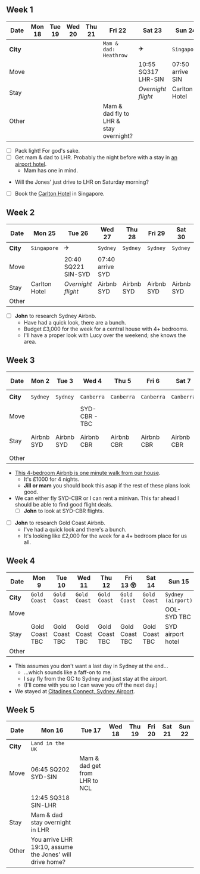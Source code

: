 ## Week 1

| Date     | Mon 18 | Tue 19 | Wed 20 | Thu 21 | Fri 22                                 | Sat 23              | Sun 24           |
| -------- | ------ | ------ | ------ | ------ | -------------------------------------- | ------------------- | ---------------- |
| **City** |        |        |        |        | `Mam & dad: Heathrow`                  | &#x2708;&#xFE0F;    | `Singapore`      |
| Move     |        |        |        |        |                                        | 10:55 SQ317 LHR-SIN | 07:50 arrive SIN |
| Stay     |        |        |        |        |                                        | _Overnight flight_  | Carlton Hotel    |
| Other    |        |        |        |        | Mam & dad fly to LHR & stay overnight? |                     |                  |

- [ ] Pack light! For god's sake.
- [ ] Get mam & dad to LHR. Probably the night before with a stay in [an airport hotel](https://www.heathrow.com/at-the-airport/lounges-hotels-spas/heathrow-hotels).
  - Mam has one in mind.
- Will the Jones' just drive to LHR on Saturday morning?
- [ ] Book the [Carlton Hotel](https://www.carltonhotel.sg/) in Singapore.

## Week 2

| Date     | Mon 25        | Tue 26              | Wed 27           | Thu 28     | Fri 29     | Sat 30     | Mon Dec 1  |
| -------- | ------------- | ------------------- | ---------------- | ---------- | ---------- | ---------- | ---------- |
| **City** | `Singapore`   | &#x2708;&#xFE0F;    | `Sydney`         | `Sydney`   | `Sydney`   | `Sydney`   | `Sydney`   |
| Move     |               | 20:40 SQ221 SIN-SYD | 07:40 arrive SYD |            |            |            |            |
| Stay     | Carlton Hotel | _Overnight flight_  | Airbnb SYD       | Airbnb SYD | Airbnb SYD | Airbnb SYD | Airbnb SYD |
| Other    |               |                     |                  |            |            |            |            |

- [ ] **John** to research Sydney Airbnb.
  - Have had a quick look, there are a bunch.
  - Budget £3,000 for the week for a central house with 4+ bedrooms.
  - I'll have a proper look with Lucy over the weekend; she knows the area.

## Week 3

| Date     | Mon 2      | Tue 3      | Wed 4         | Thu 5      | Fri 6      | Sat 7      | Sun 8          |
| -------- | ---------- | ---------- | ------------- | ---------- | ---------- | ---------- | -------------- |
| **City** | `Sydney`   | `Sydney`   | `Canberra`    | `Canberra` | `Canberra` | `Canberra` | `Gold Coast`   |
| Move     |            |            | SYD-CBR - TBC |            |            |            | CBR-OOL TBC    |
| Stay     | Airbnb SYD | Airbnb SYD | Airbnb CBR    | Airbnb CBR | Airbnb CBR | Airbnb CBR | Gold Coast TBC |
| Other    |            |            |               |            |            |            |                |

- [This 4-bedroom Airbnb is one minute walk from our house](https://www.airbnb.com.au/rooms/29219095?check_in=2024-12-04&check_out=2024-12-08&guests=1&adults=5&s=67&unique_share_id=9ac3f978-4c7d-406e-87e5-d8b1fc7fc689).
  - It's £1000 for 4 nights.
  - **Jill or mam** you should book this asap if the rest of these plans look good.
- We can either fly SYD-CBR or I can rent a minivan. This far ahead I should be able to find good flight deals.
  - [ ] **John** to look at SYD-CBR flights.
- [ ] **John** to research Gold Coast Airbnb.
  - I've had a quick look and there's a bunch.
  - It's looking like £2,000 for the week for a 4+ bedroom place for us all.

## Week 4

| Date     | Mon 9          | Tue 10         | Wed 11         | Thu 12         | Fri 13 😲      | Sat 14         | Sun 15             |
| -------- | -------------- | -------------- | -------------- | -------------- | -------------- | -------------- | ------------------ |
| **City** | `Gold Coast`   | `Gold Coast`   | `Gold Coast`   | `Gold Coast`   | `Gold Coast`   | `Gold Coast`   | `Sydney (airport)` |
| Move     |                |                |                |                |                |                | OOL-SYD TBC        |
| Stay     | Gold Coast TBC | Gold Coast TBC | Gold Coast TBC | Gold Coast TBC | Gold Coast TBC | Gold Coast TBC | SYD airport hotel  |
| Other    |                |                |                |                |                |                |                    |

- This assumes you don't want a last day in Sydney at the end...
  - ...which sounds like a faff-on to me.
  - I say fly from the GC to Sydney and just stay at the airport.
  - (I'll come with you so I can wave you off the next day.)
- We stayed at [Citadines Connect, Sydney Airport](http://www.citadines-connect-sydney-airport.connectotels.com).

## Week 5

| Date     | Mon 16                                                   | Tue 17                        | Wed 18 | Thu 19 | Fri 20 | Sat 21 | Sun 22 |
| -------- | -------------------------------------------------------- | ----------------------------- | ------ | ------ | ------ | ------ | ------ |
| **City** | `Land in the UK`                                         |                               |        |        |        |        |        |
| Move     | 06:45 SQ202 SYD-SIN                                      | Mam & dad get from LHR to NCL |        |        |        |        |        |
|          | 12:45 SQ318 SIN-LHR                                      |                               |        |        |        |        |        |
| Stay     | Mam & dad stay overnight in LHR                          |                               |        |        |        |        |        |
| Other    | You arrive LHR 19:10, assume the Jones' will drive home? |                               |        |        |        |        |        |
